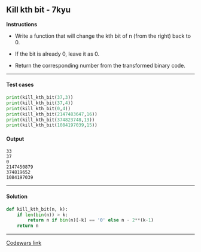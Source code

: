 ## Kill kth bit - 7kyu

**Instructions**

- Write a function that will change the kth bit of n (from the right) back to 0.

- If the bit is already 0, leave it as 0.

- Return the corresponding number from the transformed binary code.

---

#### Test cases

```python
print(kill_kth_bit(37,3))
print(kill_kth_bit(37,4))
print(kill_kth_bit(0,4))
print(kill_kth_bit(2147483647,16))
print(kill_kth_bit(374823748,13))
print(kill_kth_bit(1084197039,15))
```

#### Output

```
33
37
0
2147450879
374819652
1084197039
```

---

#### Solution

```python
def kill_kth_bit(n, k):
    if len(bin(n)) > k:
        return n if bin(n)[-k] == '0' else n - 2**(k-1)
    return n
```

---

[Codewars link](https://www.codewars.com/kata/58844f1a76933b1cd0000023/)
